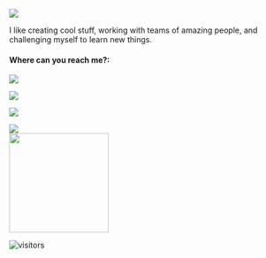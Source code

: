 ![](https://pachuley.github.io/pachuley/images/banner.png)

I like creating cool stuff, working with teams of amazing people, and challenging myself to learn new things.

#### Where can you reach me?:

[![](https://img.shields.io/badge/LinkedIn-0077B5?style=for-the-badge&logo=linkedin&logoColor=white)](https://www.linkedin.com/in/franciscosabategarrido/)
  
[![](https://img.shields.io/badge/Instagram-E4405F?style=for-the-badge&logo=instagram&logoColor=white)](https://www.instagram.com/fjsabate/?hl=en)

[![](https://img.shields.io/badge/Facebook-1877F2?style=for-the-badge&logo=facebook&logoColor=white)](https://www.facebook.com/pachuley/)

[![](https://img.shields.io/badge/Twitter-1DA1F2?style=for-the-badge&logo=twitter&logoColor=white)](https://twitter.com/Pachuley)                                                        
<img height="180em" src="https://github-readme-stats.vercel.app/api?username=pachuley&show_icons=true&hide_border=true&&count_private=true&include_all_commits=true" />

![visitors](https://visitor-badge.glitch.me/badge?page_id=pachuley)
